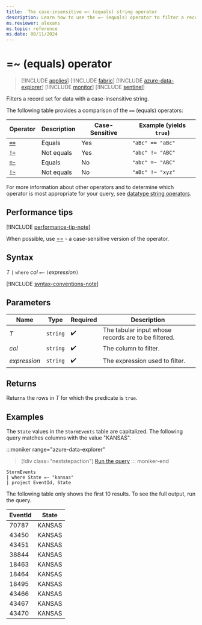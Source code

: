 ```yaml
---
title:  The case-insensitive =~ (equals) string operator
description: Learn how to use the =~ (equals) operator to filter a record set for data with a case-insensitive string.
ms.reviewer: alexans
ms.topic: reference
ms.date: 08/11/2024
---
```

# =~ (equals) operator

> [!INCLUDE [applies](../includes/applies-to-version/applies.md)] [!INCLUDE [fabric](../includes/applies-to-version/fabric.md)] [!INCLUDE [azure-data-explorer](../includes/applies-to-version/azure-data-explorer.md)] [!INCLUDE [monitor](../includes/applies-to-version/monitor.md)] [!INCLUDE [sentinel](../includes/applies-to-version/sentinel.md)]

Filters a record set for data with a case-insensitive string.

The following table provides a comparison of the `==` (equals) operators:

|Operator   |Description   |Case-Sensitive  |Example (yields `true`)  |
|-----------|--------------|----------------|-------------------------|
|[`==`](equals-cs-operator.md)|Equals |Yes|`"aBc" == "aBc"`|
|[`!=`](not-equals-cs-operator.md)|Not equals |Yes |`"abc" != "ABC"`|
|[`=~`](equals-operator.md) |Equals |No |`"abc" =~ "ABC"`|
|[`!~`](not-equals-operator.md) |Not equals |No |`"aBc" !~ "xyz"`|

For more information about other operators and to determine which operator is most appropriate for your query, see [datatype string operators](datatypes-string-operators.md).

## Performance tips

[!INCLUDE [performance-tip-note](../includes/performance-tip-note.md)]

When possible, use [==](equals-cs-operator.md) - a case-sensitive version of the operator.

## Syntax

*T* `|` `where` *col* `=~` `(`*expression*`)`

[!INCLUDE [syntax-conventions-note](../includes/syntax-conventions-note.md)]

## Parameters

| Name | Type | Required | Description |
|--|--|--|--|
| *T* | `string` |  :heavy_check_mark:| The tabular input whose records are to be filtered. |
| *col* | `string` |  :heavy_check_mark: | The column to filter. |
| *expression* | `string` |  :heavy_check_mark: | The expression used to filter. |

## Returns

Returns the rows in *T* for which the predicate is `true`.

## Examples

The `State` values in the `StormEvents` table are capitalized. The following query matches
columns with the value "KANSAS".

:::moniker range="azure-data-explorer"
> [!div class="nextstepaction"]
> <a href="https://dataexplorer.azure.com/clusters/help/databases/Samples?query=H4sIAAAAAAAAAwsuyS/KdS1LzSsp5qpRKM9ILUpVCC5JLElVsK1TUMpOzCtOLFYCyhQU5WelJpcogJV6puhAFAEAU9ecID4AAAA=" target="_blank">Run the query</a>
::: moniker-end

```kusto
StormEvents
| where State =~ "kansas"
| project EventId, State
```

The following table only shows the first 10 results. To see the full output, run the query.

|EventId|State|
|--|--|
|70787 |KANSAS|
|43450 |KANSAS|
|43451 |KANSAS|
|38844 |KANSAS|
|18463 |KANSAS|
|18464 |KANSAS|
|18495 |KANSAS|
|43466 |KANSAS|
|43467 |KANSAS|
|43470 |KANSAS|
